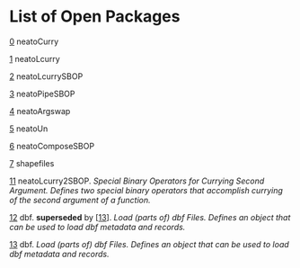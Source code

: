 # List of Open Packages

[0](../../../Pkgs/0) neatoCurry

[1](../../../Pkgs/1/0) neatoLcurry

[2](../../../Pkgs/2/0) neatoLcurrySBOP

[3](../../../Pkgs/3/0) neatoPipeSBOP 

[4](../../../Pkgs/4/0) neatoArgswap

[5](../....//Pkgs/5/0) neatoUn

[6](../../../Pkgs/6/0) neatoComposeSBOP

[7](../../../Pkgs/7/0) shapefiles

[11](../../../Pkgs/1/1/0)
neatoLcurry2SBOP.
_Special Binary Operators for Currying Second Argument.
Defines two special binary operators that accomplish currying of the second argument of a function._

[12](../../../Pkgs/1/2/0)
dbf.
**superseded** by \[[13](../../../Pkgs/1/3/0)\].
_Load (parts of) dbf Files.
Defines an object that can be used to load dbf metadata and records._

[13](../../../Pkgs/1/3/0)
dbf.
_Load (parts of) dbf Files.
Defines an object that can be used to load dbf metadata and records._
